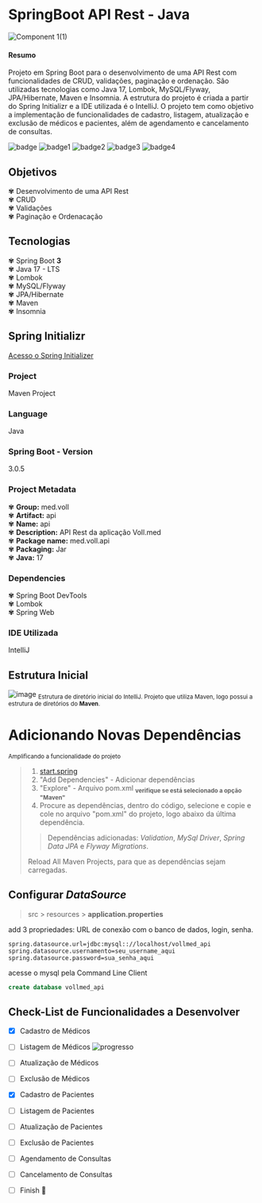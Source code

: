 ﻿# SpringBoot API Rest - Java 

![Component 1(1)](https://user-images.githubusercontent.com/87834766/229373562-11bf62c8-e8d4-4876-9243-0b6a33089db1.png)

 #### Resumo
 Projeto em Spring Boot para o desenvolvimento de uma API Rest com funcionalidades de CRUD, validações, paginação e ordenação. São utilizadas tecnologias como Java 17, Lombok, MySQL/Flyway, JPA/Hibernate, Maven e Insomnia. A estrutura do projeto é criada a partir do Spring Initializr e a IDE utilizada é o IntelliJ. O projeto tem como objetivo a implementação de funcionalidades de cadastro, listagem, atualização e exclusão de médicos e pacientes, além de agendamento e cancelamento de consultas.
 
![badge](https://img.shields.io/badge/-Java-yellow)
![badge1](https://img.shields.io/badge/-Spring%20Boot-yellow)
![badge2](https://img.shields.io/badge/Status-Em%20Desenvolvimento-red)
![badge3](https://img.shields.io/badge/-Alura-purple)
![badge4](https://img.shields.io/badge/-API%20Rest-pink)

## Objetivos
✾ Desenvolvimento de uma API Rest <br />
✾ CRUD <br />
✾ Validações <br />
✾ Paginação e Ordenacação <br />

## Tecnologias 
✾ Spring Boot **3** <br />
✾ Java 17 - LTS <br />
✾ Lombok <br />
✾ MySQL/Flyway <br />
✾ JPA/Hibernate <br />
✾ Maven <br />
✾ Insomnia <br/>

## Spring Initializr
[Acesso o Spring Initializer](https://start.spring.io/)
### Project
Maven Project
### Language
Java
### Spring Boot - Version
3.0.5
### Project Metadata
✾ **Group:** med.voll <br />
✾ **Artifact:** api <br />
✾ **Name:** api <br />
✾ **Description:** API Rest da aplicação Voll.med <br />
✾ **Package name:** med.voll.api <br />
✾ **Packaging:** Jar <br />
✾ **Java:** 17 <br />
### Dependencies
✾ Spring Boot DevTools <br />
✾ Lombok <br />
✾ Spring Web <br/>

### IDE Utilizada
IntelliJ

## Estrutura Inicial
![image](https://user-images.githubusercontent.com/87834766/229374553-d124a4f0-8712-4053-83d0-e4ff02c42be3.png) 
<sub>Estrutura de diretório inicial do IntelliJ. Projeto que utiliza Maven, logo possui a estrutura de diretórios do **Maven**. </sub>

# Adicionando Novas Dependências
<sub>Amplificando a funcionalidade do projeto</sub>
> 1. [start.spring](https://start.spring.io/)
> 2. "Add Dependencies" - Adicionar dependências
> 3. "Explore" - Arquivo pom.xml <sub>**verifique se está selecionado a opção "Maven"**</sub>
> 4. Procure as dependências, dentro do código, selecione e copie e cole no arquivo "pom.xml" do projeto, logo abaixo da última dependência.
>> Dependências adicionadas: <i>Validation</i>, <i>MySql Driver</i>, <i>Spring Data JPA</i> e <i>Flyway Migrations</i>.
> 
> Reload All Maven Projects, para que as dependências sejam carregadas.
## Configurar <i>DataSource</i>
> src > resources > **application.properties**
>
add 3 propriedades: URL de conexão com o banco de dados, login, senha.
~~~
spring.datasource.url=jdbc:mysql:://localhost/vollmed_api
spring.datasource.usernamento=seu_username_aqui
spring.datasource.password=sua_senha_aqui
~~~
acesse o mysql pela Command Line Client 
~~~sql
create database vollmed_api
~~~

## Check-List de Funcionalidades a **Desenvolver**
- [x] Cadastro de Médicos 
- [ ] Listagem de Médicos  ![progresso](https://img.shields.io/badge/-...em%20desenvolvimento-blue)
- [ ] Atualização de Médicos
- [ ] Exclusão de Médicos
- [x] Cadastro de Pacientes
- [ ] Listagem de Pacientes
- [ ] Atualização de Pacientes
- [ ] Exclusão de Pacientes
- [ ] Agendamento de Consultas
- [ ] Cancelamento de Consultas
- [ ] Finish  :tada:



